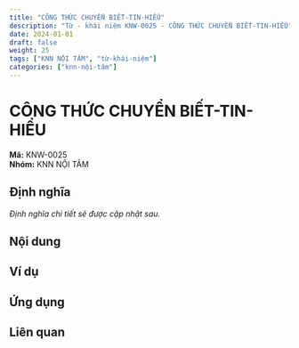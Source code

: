 ```yaml
---
title: "CÔNG THỨC CHUYỂN BIẾT-TIN-HIỂU"
description: "Từ - khái niệm KNW-0025 - CÔNG THỨC CHUYỂN BIẾT-TIN-HIỂU"
date: 2024-01-01
draft: false
weight: 25
tags: ["KNN NỘI TÂM", "từ-khái-niệm"]
categories: ["knn-nội-tâm"]
---
```


# CÔNG THỨC CHUYỂN BIẾT-TIN-HIỂU

**Mã:** KNW-0025  
**Nhóm:** KNN NỘI TÂM

## Định nghĩa

*Định nghĩa chi tiết sẽ được cập nhật sau.*

## Nội dung

<!-- Nội dung chi tiết sẽ được điền vào đây -->

## Ví dụ

<!-- Ví dụ minh họa -->

## Ứng dụng

<!-- Cách ứng dụng từ/khái niệm này trong thực tế -->

## Liên quan

<!-- Các từ/khái niệm liên quan khác -->

